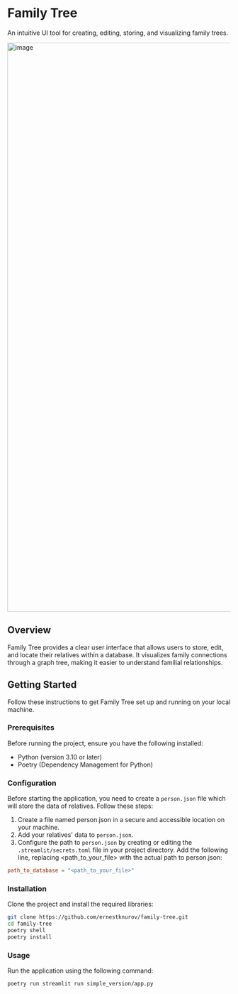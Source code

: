 # Family Tree
An intuitive UI tool for creating, editing, storing, and visualizing family trees.

<img width="1281" alt="image" src="https://github.com/ernestknurov/family-tree/assets/100434509/0b1eeb2f-da85-417e-8612-50a8967f9384">

## Overview

Family Tree provides a clear user interface that allows users to store, edit, and locate their relatives within a database. It visualizes family connections through a graph tree, making it easier to understand familial relationships.

## Getting Started

Follow these instructions to get Family Tree set up and running on your local machine.

### Prerequisites

Before running the project, ensure you have the following installed:

- Python (version 3.10 or later)
- Poetry (Dependency Management for Python)

### Configuration

Before starting the application, you need to create a `person.json` file which will store the data of relatives. Follow these steps:

1. Create a file named person.json in a secure and accessible location on your machine.
2. Add your relatives' data to `person.json`.
3. Configure the path to `person.json` by creating or editing the `.streamlit/secrets.toml` file in your project directory. Add the following line, replacing <path_to_your_file> with the actual path to person.json:
   
```toml
path_to_database = "<path_to_your_file>"
```

### Installation

Clone the project and install the required libraries:

```bash
git clone https://github.com/ernestknurov/family-tree.git
cd family-tree
poetry shell
poetry install
```

### Usage

Run the application using the following command:

```bash
poetry run streamlit run simple_version/app.py
```
